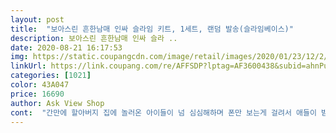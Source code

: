 ```yaml
---
layout: post 
title:  "보아스린 흔한남매 인싸 슬라임 키트, 1세트, 랜덤 발송(슬라임베이스)" 
description: 보아스린 흔한남매 인싸 슬라 ..
date: 2020-08-21 16:17:53 
img: https://static.coupangcdn.com/image/retail/images/2020/01/23/12/2/2fbf31f1-9024-4fd7-9006-9e6e33c85ec6.jpg 
linkUrl: https://link.coupang.com/re/AFFSDP?lptag=AF3600438&subid=ahnPublicAsk&pageKey=1218795880&itemId=2209089550&vendorItemId=70206899920&traceid=V0-113-4a7612c2c0b09537 
categories: [1021] 
color: 43A047 
price: 16690 
author: Ask View Shop 
cont:  "간만에 할아버지 집에 놀러온 아이들이 넘 심심해하며 폰만 보는게 걸려서 애들이 받은 용돈깡으로 슬라임 사줬습니다.<br/> 평소에 뒷처리가 힘들어서 잘 안사주다가 깔끔히 놀겠다고 단단히 약속받고 구매했는데 받자마자 넘넘 좋아하네요<br/>만드는 방법도 쉽다고 하네요ㅎㅎ<br/>박스가 살짝 찌그러지긴 했지만 로켓배송이라 빠르게 받아보고 아이들도 좋아하는 색이 왔다며 잘 놀아줍니다^^<br/>색상이 있긴하지만 가격대는 비싼 느낌입니다<br/>슬라임을  만들고도 풀이 많이 남아서 다른 나중에 써야할것 같아요흔한남매를 너무너무좋아해서 그런지 더 좋아하는 것같네요^^<br/>슬라임을 너무 좋아해서 사주게 되었어요<br/>아이가 넘 좋아해요<br/>아이는 좋아합니다^^<br/>처음엔 비율맞추기 어려운가 싶더니 8세 6세 아이 스스로 잘 했어요<br/>평소 집에서 슬라임 만들었던지라 어려움없이 만들었어요<br/>폰보단 훨씬 나은것 같네요 색깔베이스에 액티를 넣는 방식이고 액티양도 넉넉하니 만족합니다^^<br/>흔한남매 좋아하는 아이라 즐거워하네요<br/>" 
---
```

